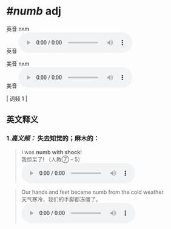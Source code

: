 # ***\#numb*** adj
英音 nʌm  
英音
<audio src="./media/numb-B.aac" controls="controls"></audio>

美音 nʌm  
美音
<audio src="./media/numb.aac" controls="controls"></audio>



| 词频 1 |  

英文释义
---
### 1.*高义频：* **失去知觉的；麻木的：**  

 > I was **numb with shock**!  
 > 我惊呆了!  （人教⑦ – 5）  
<audio src="./media/I was numb with shock_AAC.aac" controls="controls"></audio>

 > Our hands and feet became numb from the cold weather.  
 > 天气寒冷，我们的手脚都冻僵了。    
<audio src="./media/numb-2.aac" controls="controls"></audio>


